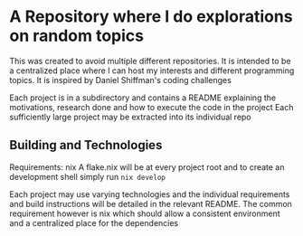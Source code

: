 # A Repository where I do explorations on random topics

This was created to avoid multiple different repositories. It is intended to be a centralized place where I can host my interests and different programming topics. It is inspired by Daniel Shiffman's coding challenges

Each project is in a subdirectory and contains a README explaining the motivations, research done and how to execute the code in the project
Each sufficiently large project may be extracted into its individual repo

## Building and Technologies 

Requirements: nix
A flake.nix will be at every project root and to create an development shell simply run `nix develop`

Each project may use varying technologies and the individual requirements and build instructions will be detailed in the relevant README. The common requirement however is nix which should allow a consistent environment and a centralized place for the dependencies
